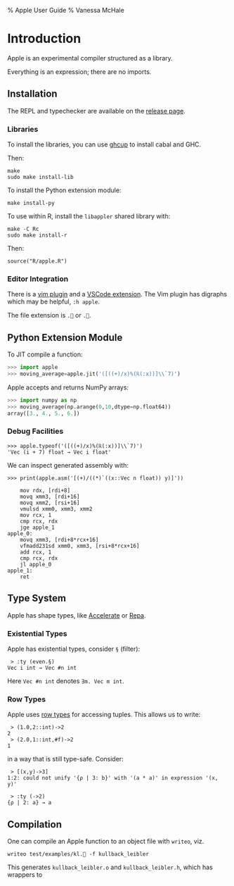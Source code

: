 % Apple User Guide
% Vanessa McHale

# Introduction

Apple is an experimental compiler structured as a library.

Everything is an expression; there are no imports.

## Installation

The REPL and typechecker are available on the [release page](https://github.com/vmchale/apple/releases).

### Libraries

To install the libraries, you can use [ghcup](https://www.haskell.org/ghcup/) to install cabal and GHC.

Then:

```
make
sudo make install-lib
```

To install the Python extension module:

```
make install-py
```

To use within R, install the `libappler` shared library with:

```
make -C Rc
sudo make install-r
```

Then:

```
source("R/apple.R")
```

### Editor Integration

There is a [vim plugin](https://github.com/vmchale/apple/tree/canon/vim) and a
[VSCode extension](https://marketplace.visualstudio.com/items?itemName=vmchale.apple). The Vim plugin has digraphs which may be helpful, `:h apple`.

The file extension is `.🍎` or `.🍏`.

## Python Extension Module

To JIT compile a function:

```python
>>> import apple
>>> moving_average=apple.jit('([((+)/x)%(ℝ(:x))]\\`7)')
```

Apple accepts and returns NumPy arrays:

```python
>>> import numpy as np
>>> moving_average(np.arange(0,10,dtype=np.float64))
array([3., 4., 5., 6.])
```

### Debug Facilities

```
>>> apple.typeof('([((+)/x)%(ℝ(:x))]\\`7)')
'Vec (i + 7) float → Vec i float'
```

We can inspect generated assembly with:

```
>>> print(apple.asm('[(+)/((*)`((x::Vec n float)) y)]'))

    mov rdx, [rdi+8]
    movq xmm3, [rdi+16]
    movq xmm2, [rsi+16]
    vmulsd xmm0, xmm3, xmm2
    mov rcx, 1
    cmp rcx, rdx
    jge apple_1
apple_0:
    movq xmm3, [rdi+8*rcx+16]
    vfmadd231sd xmm0, xmm3, [rsi+8*rcx+16]
    add rcx, 1
    cmp rcx, rdx
    jl apple_0
apple_1:
    ret
```

## Type System

Apple has shape types, like
[Accelerate](https://hackage.haskell.org/package/accelerate) or
[Repa](https://hackage.haskell.org/package/repa).

### Existential Types

Apple has existential types, consider `§` (filter):

```
 > :ty (even.§)
Vec i int → Vec #n int
```

Here `Vec #n int` denotes `∃m. Vec m int`.

### Row Types

Apple uses [row types](http://blog.vmchale.com/article/row-types) for accessing
tuples. This allows us to write:

```
 > (1.0,2::int)->2
2
 > (2.0,1::int,#f)->2
1
```

in a way that is still type-safe. Consider:

```
 > [(x,y)->3]
1:2: could not unify '{ρ | 3: b}' with '(a * a)' in expression '(x, y)'
```

```
 > :ty (->2)
{ρ | 2: a} → a
```

## Compilation

One can compile an Apple function to an object file with `writeo`, viz.

```
writeo test/examples/kl.🍎 -f kullback_leibler
```

This generates `kullback_leibler.o` and `kullback_leibler.h`, which has wrappers
to
